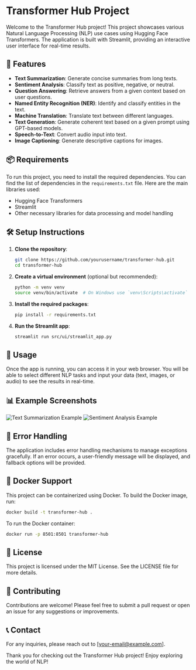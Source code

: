 # Transformer Hub Project

Welcome to the Transformer Hub project! This project showcases various Natural Language Processing (NLP) use cases using Hugging Face Transformers. The application is built with Streamlit, providing an interactive user interface for real-time results.

## 🚀 Features

- **Text Summarization**: Generate concise summaries from long texts.
- **Sentiment Analysis**: Classify text as positive, negative, or neutral.
- **Question Answering**: Retrieve answers from a given context based on user questions.
- **Named Entity Recognition (NER)**: Identify and classify entities in the text.
- **Machine Translation**: Translate text between different languages.
- **Text Generation**: Generate coherent text based on a given prompt using GPT-based models.
- **Speech-to-Text**: Convert audio input into text.
- **Image Captioning**: Generate descriptive captions for images.

## 📦 Requirements

To run this project, you need to install the required dependencies. You can find the list of dependencies in the `requirements.txt` file. Here are the main libraries used:

- Hugging Face Transformers
- Streamlit
- Other necessary libraries for data processing and model handling

## 🛠️ Setup Instructions

1. **Clone the repository**:
   ```bash
   git clone https://github.com/yourusername/transformer-hub.git
   cd transformer-hub
   ```

2. **Create a virtual environment** (optional but recommended):
   ```bash
   python -m venv venv
   source venv/bin/activate  # On Windows use `venv\Scripts\activate`
   ```

3. **Install the required packages**:
   ```bash
   pip install -r requirements.txt
   ```

4. **Run the Streamlit app**:
   ```bash
   streamlit run src/ui/streamlit_app.py
   ```

## 📸 Usage

Once the app is running, you can access it in your web browser. You will be able to select different NLP tasks and input your data (text, images, or audio) to see the results in real-time.

## 📊 Example Screenshots

![Text Summarization Example](path/to/screenshot1.png)
![Sentiment Analysis Example](path/to/screenshot2.png)

## 🐛 Error Handling

The application includes error handling mechanisms to manage exceptions gracefully. If an error occurs, a user-friendly message will be displayed, and fallback options will be provided.

## 🐳 Docker Support

This project can be containerized using Docker. To build the Docker image, run:
```bash
docker build -t transformer-hub .
```
To run the Docker container:
```bash
docker run -p 8501:8501 transformer-hub
```

## 📄 License

This project is licensed under the MIT License. See the LICENSE file for more details.

## 🤝 Contributing

Contributions are welcome! Please feel free to submit a pull request or open an issue for any suggestions or improvements.

## 📞 Contact

For any inquiries, please reach out to [your-email@example.com].

Thank you for checking out the Transformer Hub project! Enjoy exploring the world of NLP!